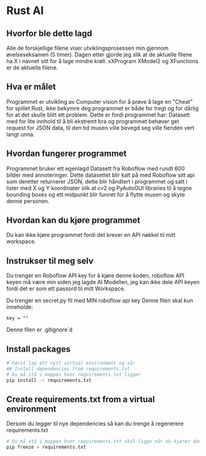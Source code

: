 # Rust AI

## Hvorfor ble dette lagd
Alle de forskjellige filene viser utviklingsprosessen min gjennom øvelseseksamen (5 timer).
Dagen etter gjorde jeg slik at de aktuelle filene ha X i navnet sitt for å lage mindre krøll. xXProgram XModel2 og XFunctions er de aktuelle filene.

## Hva er målet
Programmet er utvikling av Computer vision for å prøve å lage en "Cheat" for spillet Rust, ikke bekymre deg programmet er både for tregt og for dårlig for at det skulle blitt ett problem.
Dette er fordi programmet har: Datasett med for lite innhold til å bli ekstremt bra og  programmet behøver get request for JSON data, til den tid musen ville bevegd seg ville fienden vert langt unna.

## Hvordan fungerer programmet
Programmet bruker ett egenlagd Datasett fra Roboflow med rundt 600 bilder med annoteringer. Dette datasettet blir kalt på med Roboflow sitt api som deretter returnerer JSON, dette blir håndtert i programmet og satt i lister med X og Y koordinater slik at cv2 og PyAutoGUI libraries til å tegne bounding boxes og ett midpunkt blir funnet for å flytte musen og skyte denne personen.

## Hvordan kan du kjøre programmet

Du kan ikke kjøre programmet fordi det krever en API nøkkel til mitt workspace.


## Instrukser til meg selv
Du trenger en Roboflow API key for å kjøre denne koden, roboflow API keyen må være min siden jeg lagde AI Modellen, jeg kan ikke dele API keyen fordi det er som ett passord til mitt Workspace.

Du trenger en secret.py fil med MIN roboflow api key
Denne filen skal kun inneholde:

    key = ""

Denne filen er .gitignore´d



## Install packages

```bash
# Først lag ett nytt virtual environment og så:
## Install dependencies from requirements.txt
# Du må stå i mappen hvor requirements.txt ligger
pip install -r requirements.txt

```
 
## Create requirements.txt from a virtual environment
 
Dersom du legger til nye dependencies så kan du trenge å regenerere requirements.txt

```bash
# Du må stå i mappen hvor requirements.txt skal ligge når du kjører denne
pip freeze > requirements.txt
```
